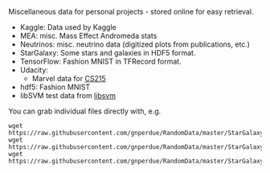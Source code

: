 Miscellaneous data for personal projects - stored online for easy retrieval.

* Kaggle: Data used by Kaggle
* MEA: misc. Mass Effect Andromeda stats
* Neutrinos: misc. neutrino data (digitized plots from publications, etc.)
* StarGalaxy: Some stars and galaxies in HDF5 format.
* TensorFlow: Fashion MNIST in TFRecord format.
* Udacity:
    * Marvel data for [CS215](https://www.udacity.com/course/intro-to-algorithms--cs215)
* hdf5: Fashion MNIST
* libSVM test data from [libsvm](http://ntucsu.csie.ntu.edu.tw/~cjlin/libsvmtools/datasets/)

You can grab individual files directly with, e.g.

```
wget https://raw.githubusercontent.com/gnperdue/RandomData/master/StarGalaxy/stargalaxy_real_pt_test.hdf5
wget https://raw.githubusercontent.com/gnperdue/RandomData/master/StarGalaxy/stargalaxy_real_pt_train.hdf5
wget https://raw.githubusercontent.com/gnperdue/RandomData/master/StarGalaxy/stargalaxy_real_pt_valid.hdf5
```
